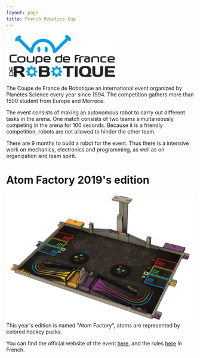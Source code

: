 ```yaml
---
layout: page
title: French Robotics Cup
---
```

<span class="image left"><img src="/images/CDR-LOGO.png" alt="CDR_Logo" /></span>

The Coupe de France de Robotique an international event organized by Planètes Science every year since 1994. The competition gathers more than 1500 student from Europe and Morroco.

The event consists of making an autonomous robot to carry out different tasks in the arena. One match consists of two teams simultaneously competing in the arena for 100 seconds. Because it is a friendly competition, robots are not allowed to hinder the other team.

There are 9 months to build a robot for the event. Thus there is a intensive work on mechanics, electronics and programming, as well as on organization and team spirit.

# Atom Factory 2019's edition

<span class="image right"><img src="/images/arena1.png" alt="Arena2019" /></span>
This year's edition is named "Atom Factory", atoms are represented by colored hockey pucks.

You can find the official website of the event [here](https://www.coupederobotique.fr/), and the rules [here](https://www.coupederobotique.fr/wp-content/uploads/Eurobot2019_Rules_Cup_OFFICIAL_FR.pdf) in French.
